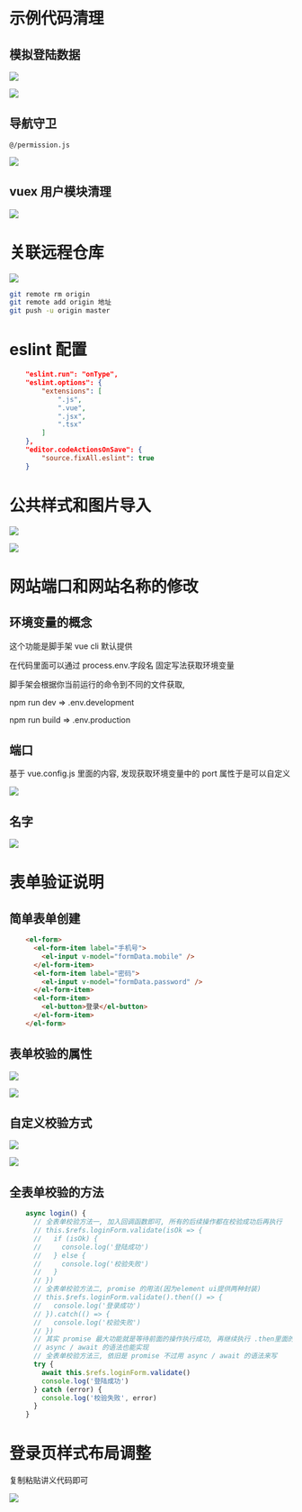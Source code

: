 # 示例代码清理

## 模拟登陆数据

![](笔记.assets/2022-06-13-09-41-09-image.png)

![](笔记.assets/2022-06-13-09-41-36-image.png)

## 导航守卫

`@/permission.js`

![](笔记.assets/2022-06-13-09-50-47-image.png)

## vuex 用户模块清理

![](笔记.assets/2022-06-13-09-55-41-image.png)

# 关联远程仓库

![](笔记.assets/2022-06-13-10-23-02-image.png)

```bash
git remote rm origin
git remote add origin 地址
git push -u origin master
```

# eslint 配置

```json
    "eslint.run": "onType",
    "eslint.options": {
        "extensions": [
            ".js",
            ".vue",
            ".jsx",
            ".tsx"
        ]
    },
    "editor.codeActionsOnSave": {
        "source.fixAll.eslint": true
    }
```

# 公共样式和图片导入

![](笔记.assets/2022-06-13-11-45-21-image.png)

![](笔记.assets/2022-06-13-11-45-29-image.png)

# 网站端口和网站名称的修改

## 环境变量的概念

这个功能是脚手架 vue cli 默认提供

在代码里面可以通过 process.env.字段名 固定写法获取环境变量

脚手架会根据你当前运行的命令到不同的文件获取,

npm run dev => .env.development

npm run build => .env.production

## 端口

基于 vue.config.js 里面的内容, 发现获取环境变量中的 port 属性于是可以自定义

![](笔记.assets/2022-06-13-12-12-47-image.png)

## 名字

![](笔记.assets/2022-06-13-12-13-07-image.png)

# 表单验证说明

## 简单表单创建

```html
    <el-form>
      <el-form-item label="手机号">
        <el-input v-model="formData.mobile" />
      </el-form-item>
      <el-form-item label="密码">
        <el-input v-model="formData.password" />
      </el-form-item>
      <el-form-item>
        <el-button>登录</el-button>
      </el-form-item>
    </el-form>
```

## 表单校验的属性

![](笔记.assets/2022-06-13-14-57-55-image.png)

![](笔记.assets/2022-06-13-14-58-35-image.png)

## 自定义校验方式

![](笔记.assets/2022-06-13-15-53-24-image.png)

![](笔记.assets/2022-06-13-15-53-41-image.png)

## 全表单校验的方法

```js
    async login() {
      // 全表单校验方法一, 加入回调函数即可, 所有的后续操作都在校验成功后再执行
      // this.$refs.loginForm.validate(isOk => {
      //   if (isOk) {
      //     console.log('登陆成功')
      //   } else {
      //     console.log('校验失败')
      //   }
      // })
      // 全表单校验方法二, promise 的用法(因为element ui提供两种封装)
      // this.$refs.loginForm.validate().then(() => {
      //   console.log('登录成功')
      // }).catch(() => {
      //   console.log('校验失败')
      // })
      // 其实 promise 最大功能就是等待前面的操作执行成功, 再继续执行 .then里面的操作
      // async / await 的语法也能实现
      // 全表单校验方法三, 依旧是 promise 不过用 async / await 的语法来写
      try {
        await this.$refs.loginForm.validate()
        console.log('登陆成功')
      } catch (error) {
        console.log('校验失败', error)
      }
    }
```

# 登录页样式布局调整

复制粘贴讲义代码即可

![](笔记.assets/2022-06-13-17-45-34-image.png)
